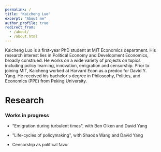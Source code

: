 ```yaml
---
permalink: /
title: "Kaicheng Luo"
excerpt: "About me"
author_profile: true
redirect_from: 
  - /about/
  - /about.html
---
```


Kaicheng Luo is a first-year PhD student at MIT Economics department. His research interest lies in Political Economy and Development Economics, broadly construed. He works on a wide variety of projects on topics including policy learning, innovation, emigration and censorship. Prior to joining MIT, Kaicheng worked at Harvard Econ as a predoc for David Y. Yang. He received his bachelor's degree in Philosophy, Politics, and Economics (PPE) from Peking University.

Research
======
### Works in progress
- "Emigration during turbulent times", with Ben Olken and David Yang

- "Life-cycles of policymaking", with Shaoda Wang and David Yang

- Censorship as political favor
